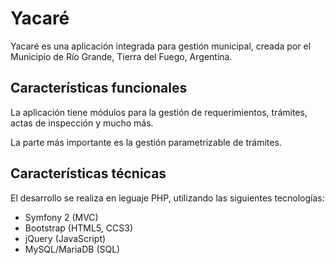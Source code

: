 # Yacaré

Yacaré es una aplicación integrada para gestión municipal, creada por el Municipio
de Río Grande, Tierra del Fuego, Argentina.

## Características funcionales

La aplicación tiene módulos para la gestión de requerimientos, trámites, actas de
inspección y mucho más.

La parte más importante es la gestión parametrizable de trámites.

## Características técnicas

El desarrollo se realiza en leguaje PHP, utilizando las siguientes tecnologías:

- Symfony 2 (MVC)
- Bootstrap (HTML5, CCS3)
- jQuery (JavaScript)
- MySQL/MariaDB (SQL)

